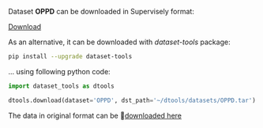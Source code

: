 Dataset **OPPD** can be downloaded in Supervisely format:

 [Download](https://assets.supervisely.com/supervisely-supervisely-assets-public/teams_storage/F/x/H3/gh3LhNG7E4kFgBDGeDXWnkR0lao32XDBSwE8gx77W6E5qBeTAL7kD8IQz3gIa7MEzCJsSMUKnY9PR2O47itqesoaeWTaiIL2giBlbVMe7wF7sOn81EFjlcXiGljo.tar)

As an alternative, it can be downloaded with *dataset-tools* package:
``` bash
pip install --upgrade dataset-tools
```

... using following python code:
``` python
import dataset_tools as dtools

dtools.download(dataset='OPPD', dst_path='~/dtools/datasets/OPPD.tar')
```
The data in original format can be 🔗[downloaded here](https://gitlab.au.dk/AUENG-Vision/OPPD)